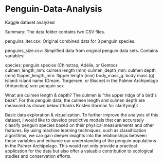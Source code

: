 # Penguin-Data-Analysis
Kaggle dataset analyzed

Summary:
The data folder contains two CSV files.

penguins_lter.csv: Original combined data for 3 penguin species.

penguins_size.csv: Simplified data from original penguin data sets. Contains variables:

species: penguin species (Chinstrap, Adélie, or Gentoo)
culmen_length_mm: culmen length (mm)
culmen_depth_mm: culmen depth (mm)
flipper_length_mm: flipper length (mm)
body_mass_g: body mass (g)
island: island name (Dream, Torgersen, or Biscoe) in the Palmer Archipelago (Antarctica)
sex: penguin sex

What are culmen length & depth?
The culmen is "the upper ridge of a bird's beak".
For this penguin data, the culmen length and culmen depth are measured as shown below (thanks Kristen Gorman for clarifying!):

Basic data exploration & vizualization. To further improve the analysis of this dataset, I would like to develop predictive models that can accurately classify penguin species based on their physical measurements and other features. By using machine learning techniques, such as classification algorithms, we can gain deeper insights into the relationships between these variables and enhance our understanding of the penguin populations in the Palmer Archipelago. This would not only provide a practical application for the data but also offer a valuable contribution to ecological studies and conservation efforts. 
